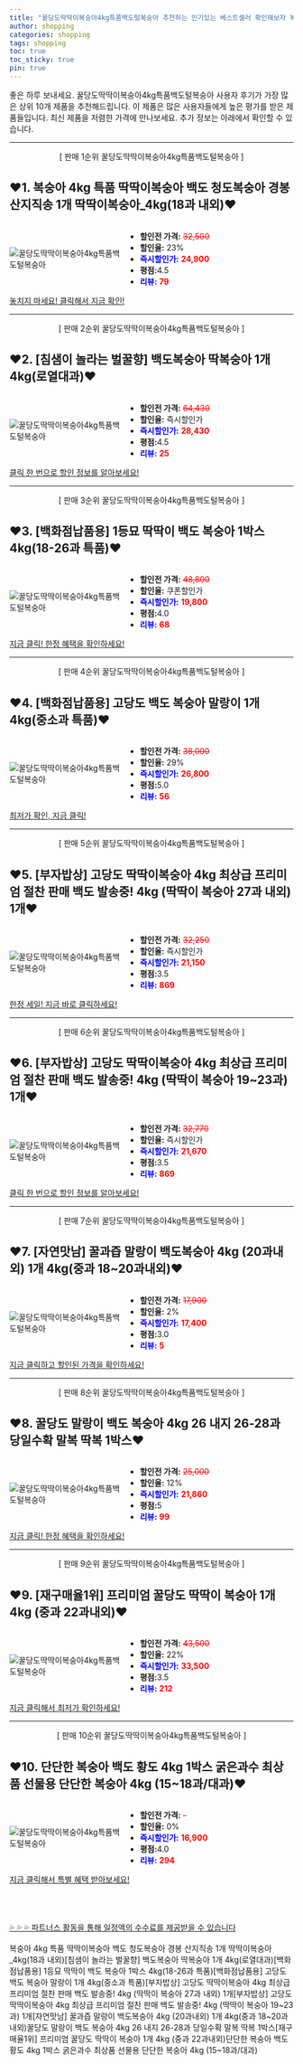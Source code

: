 ```yaml
---
title: "꿀당도딱딱이복숭아4kg특품백도털복숭아 추천하는 인기있는 베스트셀러 확인해보자 복숭아 4kg 특품 딱딱이복숭아 백도"
author: shopping
categories: shopping
tags: shopping
toc: true
toc_sticky: true
pin: true
---
```

좋은 하루 보내세요.  꿀당도딱딱이복숭아4kg특품백도털복숭아 사용자 후기가 가장 많은 상위 10개 제품을 추천해드립니다. 이 제품은 많은 사용자들에게 높은 평가를 받은 제품들입니다. 최신 제품을 저렴한 가격에 만나보세요. 추가 정보는 아래에서 확인할 수 있습니다.

---
<p class="toplist" style="margin: 0 auto; display: block; width: fit-content;">[ 판매 1순위 꿀당도딱딱이복숭아4kg특품백도털복숭아 ]</p>

<h2><strong>❤️1. 복숭아 4kg 특품 딱딱이복숭아 백도 청도복숭아 경봉 산지직송 1개 딱딱이복숭아_4kg(18과 내외)❤️</strong></h2>

<div style="display: flex; align-items: center;">
    <div style="flex: 0.4;">
        <img src="https://thumbnail9.coupangcdn.com/thumbnails/remote/230x230ex/image/vendor_inventory/7ec0/1b4efb17cb9988ff12e311525ba89d5ae0c27055073c3457cbdcdab9ff58.jpg" alt="꿀당도딱딱이복숭아4kg특품백도털복숭아" style="max-width: 100%;">
    </div>
    <div style="flex: 0.6; margin-left: 10px;">
        <ul>
            <li><strong>할인전 가격:</strong> <del style="color: red;">32,500</del></li>
            <li><strong>할인율:</strong> 23%</li>
            <li><span style='color:blue'><strong>즉시할인가:</strong></span> <span style='color:red'><strong>24,900</strong></span></li>
            <li><strong>평점:</strong>4.5</li>
            <li><span style='color:blue'><strong>리뷰:</strong></span> <span style='color:red'><strong>79</strong></span></li>
        </ul>
    </div>
</div>
<div class="center">
    <a href="https://selin100587.github.io?lptag=AF9450613&subid=githubio&pageKey=8218089288&traceid=V0-153&itemId=23611377717&vendorItemId=90637025660" class="myButton">
        놓치지 마세요! 클릭해서 지금 확인!
    </a>
</div>


---
<p class="toplist" style="margin: 0 auto; display: block; width: fit-content;">[ 판매 2순위 꿀당도딱딱이복숭아4kg특품백도털복숭아 ]</p>

<h2><strong>❤️2. [침샘이 놀라는 벌꿀향] 백도복숭아 딱복숭아 1개 4kg(로열대과)❤️</strong></h2>

<div style="display: flex; align-items: center;">
    <div style="flex: 0.4;">
        <img src="https://thumbnail7.coupangcdn.com/thumbnails/remote/230x230ex/image/vendor_inventory/f811/15a34bc33ab7cece0fad36113934a433e2d16cd784ee1f54d17e93f9016f.jpg" alt="꿀당도딱딱이복숭아4kg특품백도털복숭아" style="max-width: 100%;">
    </div>
    <div style="flex: 0.6; margin-left: 10px;">
        <ul>
            <li><strong>할인전 가격:</strong> <del style="color: red;">64,430</del></li>
            <li><strong>할인율:</strong> 즉시할인가</li>
            <li><span style='color:blue'><strong>즉시할인가:</strong></span> <span style='color:red'><strong>28,430</strong></span></li>
            <li><strong>평점:</strong>4.5</li>
            <li><span style='color:blue'><strong>리뷰:</strong></span> <span style='color:red'><strong>25</strong></span></li>
        </ul>
    </div>
</div>
<div class="center">
    <a href="https://selin100587.github.io?lptag=AF9450613&subid=githubio&pageKey=8232222369&traceid=V0-153&itemId=23694571089&vendorItemId=90719690708" class="myButton">
        클릭 한 번으로 할인 정보를 알아보세요!
    </a>
</div>


---
<p class="toplist" style="margin: 0 auto; display: block; width: fit-content;">[ 판매 3순위 꿀당도딱딱이복숭아4kg특품백도털복숭아 ]</p>

<h2><strong>❤️3. [백화점납품용] 1등묘 딱딱이 백도 복숭아 1박스 4kg(18-26과 특품)❤️</strong></h2>

<div style="display: flex; align-items: center;">
    <div style="flex: 0.4;">
        <img src="https://thumbnail9.coupangcdn.com/thumbnails/remote/230x230ex/image/vendor_inventory/dcc6/ad0af1ee9444dcc476b3e5447b2df34e0af802b899549805841057f4c77b.png" alt="꿀당도딱딱이복숭아4kg특품백도털복숭아" style="max-width: 100%;">
    </div>
    <div style="flex: 0.6; margin-left: 10px;">
        <ul>
            <li><strong>할인전 가격:</strong> <del style="color: red;">48,800</del></li>
            <li><strong>할인율:</strong> 쿠폰할인가</li>
            <li><span style='color:blue'><strong>즉시할인가:</strong></span> <span style='color:red'><strong>19,800</strong></span></li>
            <li><strong>평점:</strong>4.0</li>
            <li><span style='color:blue'><strong>리뷰:</strong></span> <span style='color:red'><strong>68</strong></span></li>
        </ul>
    </div>
</div>
<div class="center">
    <a href="https://selin100587.github.io?lptag=AF9450613&subid=githubio&pageKey=8215216071&traceid=V0-153&itemId=23595746927&vendorItemId=90621600258" class="myButton">
        지금 클릭! 한정 혜택을 확인하세요!
    </a>
</div>


---
<p class="toplist" style="margin: 0 auto; display: block; width: fit-content;">[ 판매 4순위 꿀당도딱딱이복숭아4kg특품백도털복숭아 ]</p>

<h2><strong>❤️4. [백화점납품용] 고당도 백도 복숭아 말랑이 1개 4kg(중소과 특품)❤️</strong></h2>

<div style="display: flex; align-items: center;">
    <div style="flex: 0.4;">
        <img src="https://thumbnail9.coupangcdn.com/thumbnails/remote/230x230ex/image/vendor_inventory/8fd9/dee7385be950151f4c1efd27a348fc6d335a62dbe92538ffaecf47a9dbea.png" alt="꿀당도딱딱이복숭아4kg특품백도털복숭아" style="max-width: 100%;">
    </div>
    <div style="flex: 0.6; margin-left: 10px;">
        <ul>
            <li><strong>할인전 가격:</strong> <del style="color: red;">38,000</del></li>
            <li><strong>할인율:</strong> 29%</li>
            <li><span style='color:blue'><strong>즉시할인가:</strong></span> <span style='color:red'><strong>26,800</strong></span></li>
            <li><strong>평점:</strong>5.0</li>
            <li><span style='color:blue'><strong>리뷰:</strong></span> <span style='color:red'><strong>56</strong></span></li>
        </ul>
    </div>
</div>
<div class="center">
    <a href="https://selin100587.github.io?lptag=AF9450613&subid=githubio&pageKey=8215335671&traceid=V0-153&itemId=23596187763&vendorItemId=90622038188" class="myButton">
        최저가 확인, 지금 클릭!
    </a>
</div>


---
<p class="toplist" style="margin: 0 auto; display: block; width: fit-content;">[ 판매 5순위 꿀당도딱딱이복숭아4kg특품백도털복숭아 ]</p>

<h2><strong>❤️5. [부자밥상] 고당도 딱딱이복숭아 4kg 최상급 프리미엄 절찬 판매 백도 발송중! 4kg (딱딱이 복숭아 27과 내외) 1개❤️</strong></h2>

<div style="display: flex; align-items: center;">
    <div style="flex: 0.4;">
        <img src="https://thumbnail10.coupangcdn.com/thumbnails/remote/230x230ex/image/vendor_inventory/4b0a/6544fe721e75c0110d6f91337aeb7aa72ad6f1afd3f208784999cc2826ee.png" alt="꿀당도딱딱이복숭아4kg특품백도털복숭아" style="max-width: 100%;">
    </div>
    <div style="flex: 0.6; margin-left: 10px;">
        <ul>
            <li><strong>할인전 가격:</strong> <del style="color: red;">32,250</del></li>
            <li><strong>할인율:</strong> 즉시할인가</li>
            <li><span style='color:blue'><strong>즉시할인가:</strong></span> <span style='color:red'><strong>21,150</strong></span></li>
            <li><strong>평점:</strong>3.5</li>
            <li><span style='color:blue'><strong>리뷰:</strong></span> <span style='color:red'><strong>869</strong></span></li>
        </ul>
    </div>
</div>
<div class="center">
    <a href="https://selin100587.github.io?lptag=AF9450613&subid=githubio&pageKey=7439837653&traceid=V0-153&itemId=19343706457&vendorItemId=82373078556" class="myButton">
        한정 세일! 지금 바로 클릭하세요!
    </a>
</div>


---
<p class="toplist" style="margin: 0 auto; display: block; width: fit-content;">[ 판매 6순위 꿀당도딱딱이복숭아4kg특품백도털복숭아 ]</p>

<h2><strong>❤️6. [부자밥상] 고당도 딱딱이복숭아 4kg 최상급 프리미엄 절찬 판매 백도 발송중! 4kg (딱딱이 복숭아 19~23과) 1개❤️</strong></h2>

<div style="display: flex; align-items: center;">
    <div style="flex: 0.4;">
        <img src="https://thumbnail10.coupangcdn.com/thumbnails/remote/230x230ex/image/vendor_inventory/4b0a/6544fe721e75c0110d6f91337aeb7aa72ad6f1afd3f208784999cc2826ee.png" alt="꿀당도딱딱이복숭아4kg특품백도털복숭아" style="max-width: 100%;">
    </div>
    <div style="flex: 0.6; margin-left: 10px;">
        <ul>
            <li><strong>할인전 가격:</strong> <del style="color: red;">32,770</del></li>
            <li><strong>할인율:</strong> 즉시할인가</li>
            <li><span style='color:blue'><strong>즉시할인가:</strong></span> <span style='color:red'><strong>21,670</strong></span></li>
            <li><strong>평점:</strong>3.5</li>
            <li><span style='color:blue'><strong>리뷰:</strong></span> <span style='color:red'><strong>869</strong></span></li>
        </ul>
    </div>
</div>
<div class="center">
    <a href="https://selin100587.github.io?lptag=AF9450613&subid=githubio&pageKey=7439837653&traceid=V0-153&itemId=19343706456&vendorItemId=82373078546" class="myButton">
        클릭 한 번으로 할인 정보를 알아보세요!
    </a>
</div>


---
<p class="toplist" style="margin: 0 auto; display: block; width: fit-content;">[ 판매 7순위 꿀당도딱딱이복숭아4kg특품백도털복숭아 ]</p>

<h2><strong>❤️7. [자연맛남] 꿀과즙 말랑이 백도복숭아 4kg (20과내외) 1개 4kg(중과 18~20과내외)❤️</strong></h2>

<div style="display: flex; align-items: center;">
    <div style="flex: 0.4;">
        <img src="https://thumbnail10.coupangcdn.com/thumbnails/remote/230x230ex/image/vendor_inventory/c928/d3e7b80d51ae89a8b94286461cec06579f040ba40f5d62c3b9b9d29fe394.jpg" alt="꿀당도딱딱이복숭아4kg특품백도털복숭아" style="max-width: 100%;">
    </div>
    <div style="flex: 0.6; margin-left: 10px;">
        <ul>
            <li><strong>할인전 가격:</strong> <del style="color: red;">17,900</del></li>
            <li><strong>할인율:</strong> 2%</li>
            <li><span style='color:blue'><strong>즉시할인가:</strong></span> <span style='color:red'><strong>17,400</strong></span></li>
            <li><strong>평점:</strong>3.0</li>
            <li><span style='color:blue'><strong>리뷰:</strong></span> <span style='color:red'><strong>5</strong></span></li>
        </ul>
    </div>
</div>
<div class="center">
    <a href="https://selin100587.github.io?lptag=AF9450613&subid=githubio&pageKey=8177041811&traceid=V0-153&itemId=23369824952&vendorItemId=90400016914" class="myButton">
        지금 클릭하고 할인된 가격을 확인하세요!
    </a>
</div>


---
<p class="toplist" style="margin: 0 auto; display: block; width: fit-content;">[ 판매 8순위 꿀당도딱딱이복숭아4kg특품백도털복숭아 ]</p>

<h2><strong>❤️8. 꿀당도 말랑이 백도 복숭아 4kg 26 내지 26-28과 당일수확 말복 딱복 1박스❤️</strong></h2>

<div style="display: flex; align-items: center;">
    <div style="flex: 0.4;">
        <img src="https://thumbnail7.coupangcdn.com/thumbnails/remote/230x230ex/image/vendor_inventory/bd7b/3d43b7ed159a2474570cd47f3f814cdd242cc2482977e11e3e691dd111c8.jpg" alt="꿀당도딱딱이복숭아4kg특품백도털복숭아" style="max-width: 100%;">
    </div>
    <div style="flex: 0.6; margin-left: 10px;">
        <ul>
            <li><strong>할인전 가격:</strong> <del style="color: red;">25,000</del></li>
            <li><strong>할인율:</strong> 12%</li>
            <li><span style='color:blue'><strong>즉시할인가:</strong></span> <span style='color:red'><strong>21,860</strong></span></li>
            <li><strong>평점:</strong>5</li>
            <li><span style='color:blue'><strong>리뷰:</strong></span> <span style='color:red'><strong>99</strong></span></li>
        </ul>
    </div>
</div>
<div class="center">
    <a href="https://selin100587.github.io?lptag=AF9450613&subid=githubio&pageKey=8215113937&traceid=V0-153&itemId=23595367553&vendorItemId=90621227216" class="myButton">
        지금 클릭! 한정 혜택을 확인하세요!
    </a>
</div>


---
<p class="toplist" style="margin: 0 auto; display: block; width: fit-content;">[ 판매 9순위 꿀당도딱딱이복숭아4kg특품백도털복숭아 ]</p>

<h2><strong>❤️9. [재구매율1위] 프리미엄 꿀당도 딱딱이 복숭아 1개 4kg (중과 22과내외)❤️</strong></h2>

<div style="display: flex; align-items: center;">
    <div style="flex: 0.4;">
        <img src="https://thumbnail8.coupangcdn.com/thumbnails/remote/230x230ex/image/vendor_inventory/ecad/85f02824df2f586500be344f8c9445b5a8f7b29ab957f72494cfe79c13cc.png" alt="꿀당도딱딱이복숭아4kg특품백도털복숭아" style="max-width: 100%;">
    </div>
    <div style="flex: 0.6; margin-left: 10px;">
        <ul>
            <li><strong>할인전 가격:</strong> <del style="color: red;">43,500</del></li>
            <li><strong>할인율:</strong> 22%</li>
            <li><span style='color:blue'><strong>즉시할인가:</strong></span> <span style='color:red'><strong>33,500</strong></span></li>
            <li><strong>평점:</strong>3.5</li>
            <li><span style='color:blue'><strong>리뷰:</strong></span> <span style='color:red'><strong>212</strong></span></li>
        </ul>
    </div>
</div>
<div class="center">
    <a href="https://selin100587.github.io?lptag=AF9450613&subid=githubio&pageKey=8195219586&traceid=V0-153&itemId=23467919673&vendorItemId=90494486742" class="myButton">
        지금 클릭해서 최저가 확인하세요!
    </a>
</div>


---
<p class="toplist" style="margin: 0 auto; display: block; width: fit-content;">[ 판매 10순위 꿀당도딱딱이복숭아4kg특품백도털복숭아 ]</p>

<h2><strong>❤️10. 단단한 복숭아 백도 황도 4kg 1박스 굵은과수 최상품 선물용 단단한 복숭아 4kg (15~18과/대과)❤️</strong></h2>

<div style="display: flex; align-items: center;">
    <div style="flex: 0.4;">
        <img src="https://thumbnail6.coupangcdn.com/thumbnails/remote/230x230ex/image/vendor_inventory/4421/1e3b0854b08d1cd55c865ed03cfa74baeeacf5bac70b661d3943b49bc08f.jpg" alt="꿀당도딱딱이복숭아4kg특품백도털복숭아" style="max-width: 100%;">
    </div>
    <div style="flex: 0.6; margin-left: 10px;">
        <ul>
            <li><strong>할인전 가격:</strong> <del style="color: red;">-</del></li>
            <li><strong>할인율:</strong> 0%</li>
            <li><span style='color:blue'><strong>즉시할인가:</strong></span> <span style='color:red'><strong>16,900</strong></span></li>
            <li><strong>평점:</strong>4.0</li>
            <li><span style='color:blue'><strong>리뷰:</strong></span> <span style='color:red'><strong>294</strong></span></li>
        </ul>
    </div>
</div>
<div class="center">
    <a href="https://selin100587.github.io?lptag=AF9450613&subid=githubio&pageKey=7442813936&traceid=V0-153&itemId=19505021549&vendorItemId=86470599403" class="myButton">
        지금 클릭해서 특별 혜택 받아보세요!
    </a>
</div>

<br><br><br>[💦 💦 💦 파트너스 활동을 통해 일정액의 수수료를 제공받을 수 있습니다](https://link.coupang.com/a/bcpT2c)<br><br>복숭아 4kg 특품 딱딱이복숭아 백도 청도복숭아 경봉 산지직송 1개 딱딱이복숭아_4kg(18과 내외)[침샘이 놀라는 벌꿀향] 백도복숭아 딱복숭아 1개 4kg(로열대과)[백화점납품용] 1등묘 딱딱이 백도 복숭아 1박스 4kg(18-26과 특품)[백화점납품용] 고당도 백도 복숭아 말랑이 1개 4kg(중소과 특품)[부자밥상] 고당도 딱딱이복숭아 4kg 최상급 프리미엄 절찬 판매 백도 발송중! 4kg (딱딱이 복숭아 27과 내외) 1개[부자밥상] 고당도 딱딱이복숭아 4kg 최상급 프리미엄 절찬 판매 백도 발송중! 4kg (딱딱이 복숭아 19~23과) 1개[자연맛남] 꿀과즙 말랑이 백도복숭아 4kg (20과내외) 1개 4kg(중과 18~20과내외)꿀당도 말랑이 백도 복숭아 4kg 26 내지 26-28과 당일수확 말복 딱복 1박스[재구매율1위] 프리미엄 꿀당도 딱딱이 복숭아 1개 4kg (중과 22과내외)단단한 복숭아 백도 황도 4kg 1박스 굵은과수 최상품 선물용 단단한 복숭아 4kg (15~18과/대과)